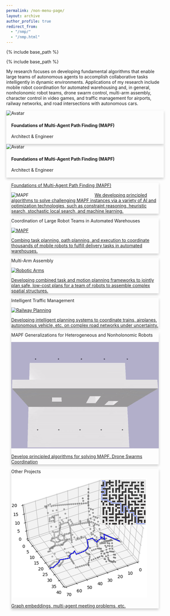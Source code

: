 ```yaml
---
permalink: /non-menu-page/
layout: archive
author_profile: true
redirect_from: 
  - "/nmp/"
  - "/nmp.html"
---
```

<!--title: "Page not in menu"
excerpt: "This is a page not in the main menu"-->
{% include base_path %}
<!--{% include toc %}-->

{% include base_path %}

My research focuses on developing fundamental algorithms that enable large teams of autonomous agents
to accomplish collaborative tasks intelligently in dynamic environments.
Applications of my research include
mobile robot coordination for automated warehousing and, in general, nonholonomic robot teams,
drone swarm control,
multi-arm assembly,
character control in video games,
and traffic management for airports, railway networks, and road intersections with autonomous cars.

<link rel="stylesheet" href="../assets/css/imagehovertext.css">

<style>
.card {
  /* Add shadows to create the "card" effect */
  box-shadow: 0 4px 8px 0 rgba(0,0,0,0.2);
  transition: 0.3s;
}

/* On mouse-over, add a deeper shadow */
.card:hover {
  box-shadow: 0 8px 16px 0 rgba(0,0,0,0.2);
}

/* Add some padding inside the card container */
.container {
  padding: 2px 16px;
}
</style>

<div class="card">
  <img src="https://jiaoyangli.me/images/mapf-demo.gif" alt="Avatar" width="200pt">
  <div class="container">
    <h4><b>Foundations of Multi-Agent Path Finding (MAPF)</b></h4>
    <p>Architect & Engineer</p>
  </div>
</div>

<div class="card">
  <img src="https://jiaoyangli.me/images/mapf-demo.gif" alt="Avatar" width="200pt">
  <div class="container">
    <h4><b>Foundations of Multi-Agent Path Finding (MAPF)</b></h4>
    <p>Architect & Engineer</p>
  </div>
</div>

<div class="container">
    <div class="tile is-ancestor is-flex-wrap">
        <!-- MAPF -->
        <div class="tile is-parent">
            <a href="https://jiaoyangli.me/research/mapf/">
                <div class="tile is-child card">
                    <p class="image__title"> Foundations of Multi-Agent Path Finding (MAPF) </p>
                    <img src="../images/mapf-demo.gif" alt="MAPF" style="float:left;width:200pt;" />
                    We developing principled algorithms to solve challenging MAPF instances 
                    via a variety of AI and optimization technologies, such as
                    constraint reasoning, heuristic search, stochastic local search, and machine learning.
                </div>
            </a>
        </div>
        <!-- warehouse -->
        <div class="tile is-parent">
            <div class="tile is-child card">
                <p class="image__title"> Coordination of Large Robot Teams in Automated Warehouses </p>
                <div class="image">
                    <a href="https://jiaoyangli.me/research/warehouse/">
                        <img class="image__img" src="https://jiaoyangli.me/images/warehouse-5x.gif" alt="MAPF">
                        <div class="image__overlay image__overlay--blur">
                            <p class="image__description">
                                Combing task planning, path planning, and execution
                                to coordinate thousands of mobile robots
                                to fulfill delivery tasks in automated warehouses.
                            </p>
                        </div>
                    </a>
                </div>
            </div>
        </div>
        <!-- robotic arms -->
        <div class="tile is-parent">
            <div class="tile is-child card">
                <p class="image__title"> Multi-Arm Assembly </p>
                <div class="image">
                    <a href="https://jiaoyangli.me/research/arm/">
                        <img class="image__img" src="../images/bar.gif" alt="Robotic Arms">
                        <div class="image__overlay image__overlay--blur">
                            <p class="image__description">
                                Developing combined task and motion planning frameworks
                                to jointly plan safe, low-cost plans
                                for a team of robots to assemble complex spatial structures.
                            </p>
                        </div>
                    </a>
                </div>
            </div>
        </div>
        <!-- traffic -->
        <div class="tile is-parent">
            <div class="tile is-child card">
                <p class="image__title"> Intelligent Traffic Management </p>
                <div class="image">
                    <a href="https://jiaoyangli.me/research/traffic/">
                        <img class="image__img" src="../images/flatland.gif" alt="Railway Planning">
                        <div class="image__overlay image__overlay--blur">
                            <p class="image__description">
                                Developing intelligent planning systems to coordinate
                                trains, airplanes, autonomous vehicle, etc. on complex road networks under uncertainty.
                            </p>
                        </div>
                    </a>
                </div>
            </div>
        </div>
        <!-- drones -->
        <div class="tile is-parent">
            <div class="tile is-child card">
                <p class="image__title"> MAPF Generalizations for Heterogeneous and Nonholonomic Robots </p>
                <div class="image">
                    <a href="https://jiaoyangli.me/research/drones/">
                        <img class="image__img" src="../images/drone_side.gif" alt="Drones">
                        <!--<img class="image__img" src="../images/drone_top.gif" alt="Robotic Arms">-->
                        <div class="image__overlay image__overlay--blur">
                            <p class="image__description">
                                Develop principled algorithms for solving MAPF.
                                Drone Swarms Coordination
                            </p>
                        </div>
                    </a>
                </div>
            </div>
        </div>
        <!-- others -->
        <div class="tile is-parent">
            <div class="tile is-child card">
                <p class="image__title"> Other Projects </p>
                <div class="image">
                    <a href="https://jiaoyangli.me/research/others/">
                        <img class="image__img" src="../images/3d-fastmap.png" alt="FastMap">
                        <div class="image__overlay image__overlay--blur">
                            <p class="image__description"> Graph embeddings, multi-agent meeting problems, etc. </p>
                        </div>
                    </a>
                </div>
            </div>
        </div>
    </div>
</div>
